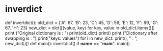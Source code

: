 # inverdict
def invertdict():
old_dict = {'A': 67, 'B': 23, 'C': 45, 'D': 56, 'E': 12, 'F': 69, 'G': 67, 'H': 23}
new_dict = dict([(value, key) for key, value in old_dict.items()])
print ("Original dictionary is : ")
print(old_dict)
print()
print ("Dictionary after swapping is : ")
print("keys: values")
for i in new_dict:
print(i, " : ", new_dict[i])
def main():
invertdict()
if __name__ == "__main__":
main()

